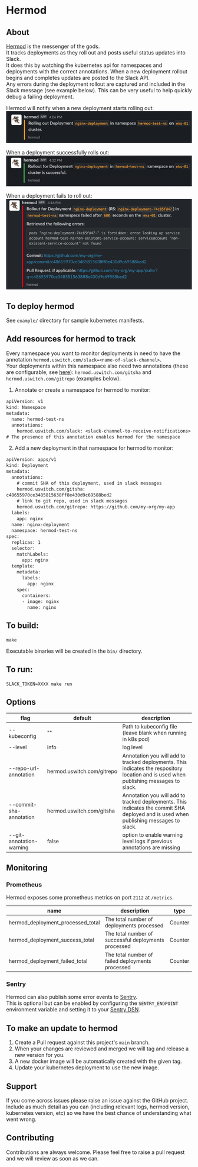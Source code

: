 Hermod
======
## About

[Hermod](https://en.wikipedia.org/wiki/Herm%C3%B3%C3%B0r) is the messenger of the gods.  
It tracks deployments as they roll out and posts useful status updates into Slack.  
It does this by watching the kubernetes api for namespaces and deployments with the correct annotations. When a new deployment rollout begins and completes updates are posted to the Slack API.  
Any errors during the deployment rollout are captured and included in the Slack message (see example below). This can be very useful to help quickly debug a failing deployment.

Hermod will notify when a new deployment starts rolling out:  
![Deployment started notification](images/deploy-start.png?raw=true "Deployment started")  

When a deployment successfully rolls out:  
![Deployment started notification](images/deploy-end-success.png?raw=true "Deployment succeeded")  

When a deployment fails to roll out:  
![Deployment failed notification](images/deploy-end-fail.png?raw=true "Deployment failed")  

## To deploy hermod

See `example/` directory for sample kubernetes manifests.

## Add resources for hermod to track

Every namespace you want to monitor deployments in need to have the annotation `hermod.uswitch.com/slack=<name-of-slack-channel>`.  
Your deployments within this namespace also need two annotations (these are configurable, see [here](#-options)): `hermod.uswitch.com/gitsha` and `hermod.uswitch.com/gitrepo` (examples below).  

1. Annotate or create a namespace for hermod to monitor:
```
apiVersion: v1
kind: Namespace
metadata:
  name: hermod-test-ns
  annotations:
    hermod.uswitch.com/slack: <slack-channel-to-receive-notifications> # The presence of this annotation enables hermod for the namespace
```
2. Add a new deployment in that namespace for hermod to monitor:
```
apiVersion: apps/v1
kind: Deployment
metadata:
  annotations:
    # commit SHA of this deployment, used in slack messages
    hermod.uswitch.com/gitsha: c48655970ce3485815638ff8e430d9c69588bed2 
    # link to git repo, used in slack messages
    hermod.uswitch.com/gitrepo: https://github.com/my-org/my-app
  labels:
    app: nginx
  name: nginx-deployment
  namespace: hermod-test-ns
spec:
  replicas: 1
  selector:
    matchLabels:
      app: nginx
  template:
    metadata:
      labels:
        app: nginx
    spec:
      containers:
      - image: nginx
        name: nginx
```

## To build:
```
make
```  
Executable binaries will be created in the `bin/` directory.

## To run:
```
SLACK_TOKEN=XXXX make run
```

## Options

| flag  | default | description |
|---|---|---|
| --kubeconfig  | "" | Path to kubeconfig file (leave blank when running in k8s pod)  |
| --level | info | log level  |
| --repo-url-annotation  | hermod.uswitch.com/gitrepo | Annotation you will add to tracked deployments. This indicates the respository location and is used when publishing messages to slack. |
| --commit-sha-annotation  | hermod.uswitch.com/gitsha | Annotation you will add to tracked deployments. This indicates the commit SHA deployed and is used when publishing messages to slack. |
| --git-annotation-warning | false | option to enable warning level logs if previous annotations are missing |

## Monitoring

### Prometheus
Hermod exposes some prometheus metrics on port `2112` at `/metrics`.

| name  | description  | type |
|---|---|---|
| hermod_deployment_processed_total | The total number of deployments processed | Counter |
| hermod_deployment_success_total | The total number of successful deployments processed | Counter |
| hermod_deployment_failed_total | The total number of failed deployments processed | Counter |

### Sentry
Hermod can also publish some error events to [Sentry](https://sentry.io).  
This is optional but can be enabled by configuring the `SENTRY_ENDPOINT` environment variable and setting it to your [Sentry DSN](https://docs.sentry.io/product/sentry-basics/dsn-explainer/).  

## To make an update to hermod
1. Create a Pull request against this project's `main` branch.
2. When your changes are reviewed and merged we will tag and release a new version for you.
3. A new docker image will be automatically created with the given tag.
4. Update your kubernetes deployment to use the new image.

## Support

If you come across issues please raise an issue against the GitHub project. Include as much detail as you can (including relevant logs, hermod version, kubernetes version, etc) so we have the best chance of understanding what went wrong.

## Contributing

Contributions are always welcome. Please feel free to raise a pull request and we will review as soon as we can.
